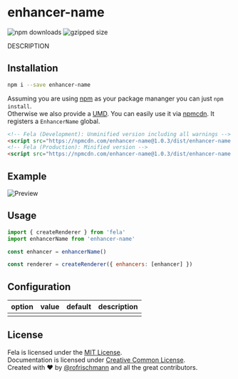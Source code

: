 # enhancer-name

<img alt="npm downloads" src="https://img.shields.io/npm/dm/enhancer-name.svg">
<img alt="gzipped size" src="https://img.shields.io/badge/gzipped-0.46kb-brightgreen.svg">

DESCRIPTION

## Installation
```sh
npm i --save enhancer-name
```
Assuming you are using [npm](https://www.npmjs.com) as your package mananger you can just `npm install`.<br>
Otherwise we also provide a [UMD](https://github.com/umdjs/umd). You can easily use it via [npmcdn](https://npmcdn.com/). It registers a  `EnhancerName` global.
```HTML
<!-- Fela (Development): Unminified version including all warnings -->
<script src="https://npmcdn.com/enhancer-name@1.0.3/dist/enhancer-name.js"></script>
<!-- Fela (Production): Minified version -->
<script src="https://npmcdn.com/enhancer-name@1.0.3/dist/enhancer-name.min.js"></script>
```

## Example
![Preview](preview.png)

## Usage
```javascript
import { createRenderer } from 'fela'
import enhancerName from 'enhancer-name'

const enhancer = enhancerName()

const renderer = createRenderer({ enhancers: [enhancer] })
```

## Configuration

| option | value | default |description |
| ------ | --- | ------------ | --- |
| | |  | |

## License
Fela is licensed under the [MIT License](http://opensource.org/licenses/MIT).<br>
Documentation is licensed under [Creative Common License](http://creativecommons.org/licenses/by/4.0/).<br>
Created with ♥ by [@rofrischmann](http://rofrischmann.de) and all the great contributors.
